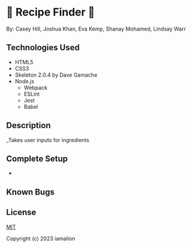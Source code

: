 # &#x1F374; Recipe Finder &#x1F374;

By: Casey Hill, Joshua Khan, Eva Kemp, Shanay Mohamed, Lindsay Warr

<!-- View on [Github Pages](https://username.github.io/repo-name/) -->

## **Technologies Used**

- HTML5
- CSS3
- Skeleton 2.0.4 by Dave Gamache
- Node.js
  - Webpack
  - ESLint
  - Jest
  - Babel

## **Description**

_Takes user inputs for ingredients

## **Complete Setup**

- 

## **Known Bugs**


## **License**

[MIT](https://choosealicense.com/licenses/mit/)

Copyright (c) 2023 iamalion
